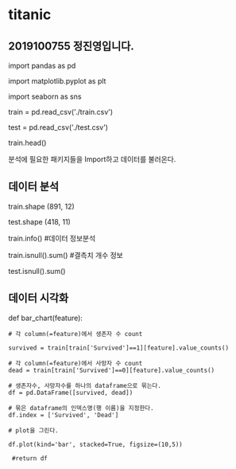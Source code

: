 # titanic
## 2019100755 정진영입니다.

import pandas as pd

import matplotlib.pyplot as plt

import seaborn as sns

train = pd.read_csv('./train.csv')

test = pd.read_csv('./test.csv')

train.head()

분석에 필요한 패키지들을 Import하고 데이터를 불러온다.

데이터 분석
---------
train.shape
(891, 12)

test.shape
(418, 11)

train.info() #데이터 정보분석

train.isnull().sum() #결측치 개수 정보

test.isnull().sum() 

데이터 시각화
------
def bar_chart(feature):
    
    # 각 column(=feature)에서 생존자 수 count
    
    survived = train[train['Survived']==1][feature].value_counts()
    
    # 각 column(=feature)에서 사망자 수 count
    dead = train[train['Survived']==0][feature].value_counts()
    
    # 생존자수, 사망자수를 하나의 dataframe으로 묶는다.
    df = pd.DataFrame([survived, dead])
    
    # 묶은 dataframe의 인덱스명(행 이름)을 지정한다.
    df.index = ['Survived', 'Dead']
    
    # plot을 그린다.
    
    df.plot(kind='bar', stacked=True, figsize=(10,5))

     #return df
